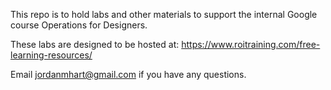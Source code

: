 This repo is to hold labs and other materials to support the internal Google course Operations for Designers.

These labs are designed to be hosted at:
https://www.roitraining.com/free-learning-resources/

Email jordanmhart@gmail.com if you have any questions.
